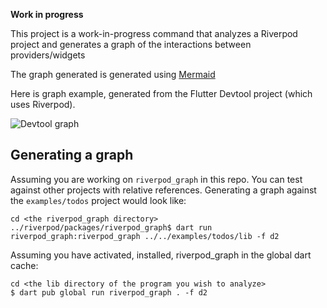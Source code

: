 **Work in progress**

This project is a work-in-progress command that analyzes a Riverpod project and
generates a graph of the interactions between providers/widgets

The graph generated is generated using [Mermaid](https://mermaid-js.github.io/mermaid/#/)

Here is graph example, generated from the Flutter Devtool project (which uses Riverpod).

![Devtool graph](../../resources/devtool_graph.jpeg)

## Generating a graph

Assuming you are working on `riverpod_graph` in this repo.  You can test against other projects with relative references. Generating a graph against the `examples/todos` project would look like:

```
cd <the riverpod_graph directory>
../riverpod/packages/riverpod_graph$ dart run riverpod_graph:riverpod_graph ../../examples/todos/lib -f d2
```

Assuming you have activated, installed, riverpod_graph in the global dart cache:

```
cd <the lib directory of the program you wish to analyze>
$ dart pub global run riverpod_graph . -f d2
```
